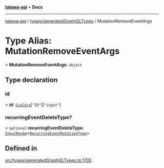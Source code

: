 [**talawa-api**](../../../README.md) • **Docs**

***

[talawa-api](../../../modules.md) / [types/generatedGraphQLTypes](../README.md) / MutationRemoveEventArgs

# Type Alias: MutationRemoveEventArgs

\> **MutationRemoveEventArgs**: `object`

## Type declaration

### id

\> **id**: [`Scalars`](Scalars.md)\[`"ID"`\]\[`"input"`\]

### recurringEventDeleteType?

\> `optional` **recurringEventDeleteType**: [`InputMaybe`](InputMaybe.md)\<[`RecurringEventMutationType`](RecurringEventMutationType.md)\>

## Defined in

[src/types/generatedGraphQLTypes.ts:1705](https://github.com/PalisadoesFoundation/talawa-api/blob/a6e7ac91b581c9109559657faf0f934f3eb41fe7/src/types/generatedGraphQLTypes.ts#L1705)
